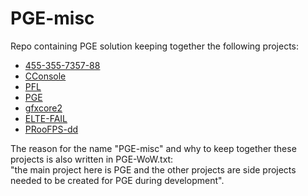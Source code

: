 # PGE-misc
Repo containing PGE solution keeping together the following projects:
 - [455-355-7357-88](https://github.com/proof88/455-355-7357-88)
 - [CConsole](https://github.com/proof88/Console)
 - [PFL](https://github.com/proof88/PFL)
 - [PGE](https://github.com/proof88/PGE)
 - [gfxcore2](https://github.com/proof88/gfxcore2/)
 - [ELTE-FAIL](https://github.com/proof88/ELTE-FAIL)
 - [PRooFPS-dd](https://github.com/proof88/PRooFPS-dd)
 
The reason for the name "PGE-misc" and why to keep together these projects is also written in PGE-WoW.txt:<br/>
"the main project here is PGE and the other projects are side projects needed to be created for PGE during development".
